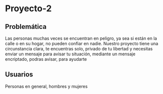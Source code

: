 # Proyecto-2
## Problemática
Las personas muchas veces se encuentran en peligro, ya sea si están en la calle o en su hogar, no pueden confiar en nadie. Nuestro proyecto tiene una circunstancia clara, te encuentras solo, privado de tu libertad y necesitas enviar un mensaje para avisar tu situación, mediante un mensaje encriptado, podras avisar, para ayudarte
## Usuarios
Personas en general, hombres y mujeres
